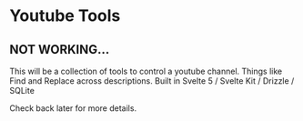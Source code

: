 # Youtube Tools

## NOT WORKING...

This will be a collection of tools to control a youtube channel. Things like Find and Replace across descriptions. Built in Svelte 5 / Svelte Kit / Drizzle / SQLite

Check back later for more details.
